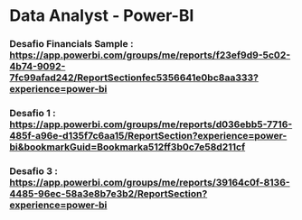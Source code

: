 # Data Analyst - Power-BI

### Desafio Financials Sample : https://app.powerbi.com/groups/me/reports/f23ef9d9-5c02-4b74-9092-7fc99afad242/ReportSectionfec5356641e0bc8aa333?experience=power-bi

### Desafio 1 : https://app.powerbi.com/groups/me/reports/d036ebb5-7716-485f-a96e-d135f7c6aa15/ReportSection?experience=power-bi&bookmarkGuid=Bookmarka512ff3b0c7e58d211cf

### Desafio 3 : https://app.powerbi.com/groups/me/reports/39164c0f-8136-4485-96ec-58a3e8b7e3b2/ReportSection?experience=power-bi
